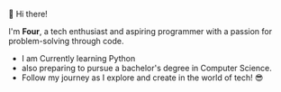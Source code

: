 👋 Hi there! 

I'm **Four**, a tech enthusiast and aspiring programmer with a passion for problem-solving through code. 
- I am Currently learning Python 
- also preparing to pursue a bachelor's degree in Computer Science. 
- Follow my journey as I explore and create in the world of tech! 😎
